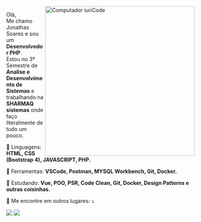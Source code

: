 <img src="https://raw.githubusercontent.com/MicaelliMedeiros/micaellimedeiros/master/image/computer-illustration.png" min-width="400px" max-width="400px" width="400px" align="right" alt="Computador iuriCode">

<p align="left"> 
  Olá,<br>Me chamo Jonathas Soares e sou um <strong>Desenvolvedor PHP</strong>.<br>
  Estou no 3º Semestre de <strong>Analise e Desenvolvimento de Sistemas</strong> e trabalhando na <strong>SHARMAQ sistemas</strong> onde faço literalmente de tudo um pouco.
</p>

<p align="left">
  🦄 Linguagens: <strong>HTML, CSS (Bootstrap 4), JAVASCRIPT, PHP.</strong>
</p>

<p align="left">
  💼 Ferramentas: <strong>VSCode, Postman, MYSQL Workbench, Git, Docker.</strong>
</p>

<p align="left">
  📖 Estudando: <strong>Vue, POO, PSR, Code Clean, Git, Docker, Design Patterns e outras coisinhas.</strong>
</p>

<p align="left">
  💌 Me encontre em outros lugares: ⤵️
</p>

<p align="left">
  <a href="#" alt="Gmail">
  <img src="https://img.shields.io/badge/-Gmail-FF0000?style=flat-square&labelColor=FF0000&logo=gmail&logoColor=white&link=mailto:joul.gs@gmail.com" /></a>

  <a href="#" alt="Linkedin">
  <img src="https://img.shields.io/badge/-Linkedin-0e76a8?style=flat-square&logo=Linkedin&logoColor=white&link=https://www.linkedin.com/in/jonathas-soares-a03b40119" /></a>

  <!--<a href="#" alt="WhatsApp">
  <img src="https://img.shields.io/badge/-WhatsApp-25d366?style=flat-square&labelColor=25d366&logo=whatsapp&logoColor=white&link=API-DO-SEU-WHATSAPP"/></a>-->
</p>  
